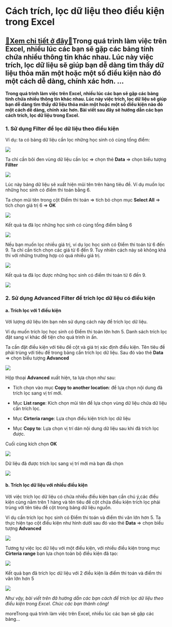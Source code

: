 Cách trích, lọc dữ liệu theo điều kiện trong Excel
==================================================

[:gift:Xem chi tiết ở đây:gift:](https://hddtvn.com/cach-trich-loc-du-lieu-theo-dieu-kien-trong-excel/)Trong quá trình làm việc trên Excel, nhiều lúc các bạn sẽ gặp các bảng tính chứa nhiều thông tin khác nhau. Lúc này việc trích, lọc dữ liệu sẽ giúp bạn dễ dàng tìm thấy dữ liệu thỏa mãn một hoặc một số điều kiện nào đó một cách dễ dàng, chính xác hơn. …
-------------------------------------------------------------------------------------------------------------------------------------------------------------------------------------------------------------------------------------------------------------

**Trong quá trình làm việc trên Excel, nhiều lúc các bạn sẽ gặp các bảng tính chứa nhiều thông tin khác nhau. Lúc này việc trích, lọc dữ liệu sẽ giúp bạn dễ dàng tìm thấy dữ liệu thỏa mãn một hoặc một số điều kiện nào đó một cách dễ dàng, chính xác hơn. Bài viết sau đây sẽ hướng dẫn các bạn cách trích, lọc dữ liệu trong Excel.**


### 1. Sử dụng Filter để lọc dữ liệu theo điều kiện


Ví dụ: ta có bảng dữ liệu cần lọc những học sinh có cùng tổng điểm:


[![](https://hddtvn.com/wp-content/uploads/2021/01/JlQ0ntN.png)](https://hddtvn.com/wp-content/uploads/2021/01/JlQ0ntN.png)


Ta chỉ cần bôi đen vùng dữ liệu cần lọc => chọn thẻ **Data** => chọn biểu tượng **Fillter**


![](https://hddtvn.com/wp-content/uploads/2021/01/tmVWzck.png)


Lúc này bảng dữ liệu sẽ xuất hiện mũi tên trên hàng tiêu đề. Ví dụ muốn lọc những hoc sinh có điểm thi toán bằng 6.


Ta chọn mũi tên trong cột Điểm thi toán => tích bỏ chọn mục **Select All** => tích chọn giá trị 6 => **OK**


![](https://hddtvn.com/wp-content/uploads/2021/01/YGojF5Y.png)


Kết quả ta đã lọc những học sinh có cùng tổng điểm bằng 6


![](https://hddtvn.com/wp-content/uploads/2021/01/NwtW8DH.png)


Nếu bạn muốn lọc nhiều giá trị, ví dụ lọc học sinh có Điểm thi toán từ 6 đến 9. Ta chỉ cần tích chọn các giá từ 6 đến 9. Tuy nhiên cách này sẽ không khả thi với những trường hợp có quá nhiều giá trị.


![](https://hddtvn.com/wp-content/uploads/2021/01/3ktU4Hb.png)


Kết quả ta đã lọc được những học sinh có điểm thi toán từ 6 đến 9.


![](https://hddtvn.com/wp-content/uploads/2021/01/NwgIxLi.png)


### 2. Sử dụng Advanced Filter để trích lọc dữ liệu có điều kiện


#### a. Trích lọc với 1 điều kiện


Với lượng dữ liệu lớn bạn nên sử dụng cách này để trích lọc dữ liệu.


Ví dụ muốn trích lọc học sinh có Điểm thi toán lớn hơn 5. Danh sách trích lọc đặt sang ví khác để tiện cho quá trình in ấn.


Ta cần đặt điều kiện với tiêu đề cột và giá trị xác định điều kiện. Tên tiêu đề phải trùng với tiêu đề trong bảng cần trích lọc dữ liệu. Sau đó vào thẻ **Data** => chọn biểu tượng **Advanced**


![](https://hddtvn.com/wp-content/uploads/2021/01/XiqBqoR.png)


Hộp thoại **Advanced** xuất hiện, ta lựa chọn như sau:




* Tích chọn vào mục **Copy to another location**: để lựa chọn nội dung đã trích lọc sang vị trí mới.

* Mục **List range**: Kích chọn mũi tên để lựa chọn vùng dữ liệu chứa dữ liệu cần trích lọc.

* Mục **Cirteria range**: Lựa chọn điều kiện trích lọc dữ liệu

* Mục **Copy to**: Lựa chọn vị trí dán nội dung dữ liệu sau khi đã trích lọc được.



Cuối cùng kích chọn **OK**


![](https://hddtvn.com/wp-content/uploads/2021/01/77W1LcQ.png)


Dữ liệu đã được trích lọc sang vị trí mới mà bạn đã chọn


![](https://hddtvn.com/wp-content/uploads/2021/01/P40ssCc.png)


#### b. Trích lọc dữ liệu với nhiều điều kiện


Với việc trích lọc dữ liệu có chứa nhiều điều kiện bạn cần chú ý,các điều kiện cùng nằm trên 1 hàng và tên tiêu đề cột chứa điều kiện trích lọc phải trùng với tên tiêu đề cột trong bảng dữ liệu nguồn.


Ví dụ cần trích lọc học sinh có Điểm thi toán và điểm thi văn lớn hơn 5. Ta thực hiện tạo cột điều kiện như hình dưới sau đó vào thẻ **Data** => chọn biểu tượng **Advanced**


![](https://hddtvn.com/wp-content/uploads/2021/01/2aBvbN6.png)


Tương tự việc lọc dữ liệu với một điều kiện, với nhiều điều kiện trong mục **Cirteria range** bạn lựa chọn toàn bộ điều kiện đã tạo:


![](https://hddtvn.com/wp-content/uploads/2021/01/Rtc1nfb.png)


Kết quả bạn đã trích lọc dữ liệu với 2 điều kiện là điểm thi toán và điểm thi văn lớn hơn 5


![](https://hddtvn.com/wp-content/uploads/2021/01/LFV7tQB.png)


*Như vậy, bài viết trên đã hướng dẫn các bạn cách để trích lọc dữ liệu theo điều kiện trong Excel. Chúc các bạn thành công!*


moreTrong quá trình làm việc trên Excel, nhiều lúc các bạn sẽ gặp các bảng…

